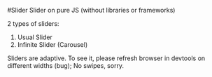 #Slider
Slider on pure JS (without libraries or frameworks)

2 types of sliders: 

1. Usual Slider 
2. Infinite Slider (Carousel)

Sliders are adaptive. To see it, please refresh browser in devtools on different widths (bug);
No swipes, sorry.

